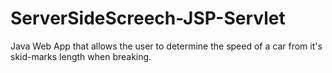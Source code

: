# ServerSideScreech-JSP-Servlet
Java Web App that allows the user to determine the speed of a car from it's skid-marks length when breaking.
